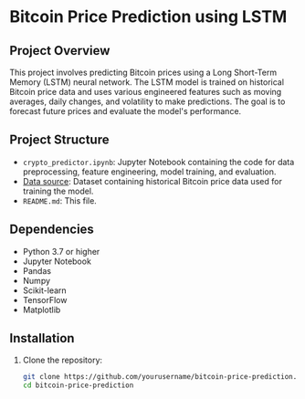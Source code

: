 # Bitcoin Price Prediction using LSTM

## Project Overview

This project involves predicting Bitcoin prices using a Long Short-Term Memory (LSTM) neural network. The LSTM model is trained on historical Bitcoin price data and uses various engineered features such as moving averages, daily changes, and volatility to make predictions. The goal is to forecast future prices and evaluate the model's performance.

## Project Structure

- `crypto_predictor.ipynb`: Jupyter Notebook containing the code for data preprocessing, feature engineering, model training, and evaluation.
- [Data source](https://www.investing.com/crypto/bitcoin/historical-data): Dataset containing historical Bitcoin price data used for training the model.
- `README.md`: This file.

## Dependencies

- Python 3.7 or higher
- Jupyter Notebook
- Pandas
- Numpy
- Scikit-learn
- TensorFlow
- Matplotlib

## Installation

1. Clone the repository:
   ```bash
   git clone https://github.com/yourusername/bitcoin-price-prediction.git
   cd bitcoin-price-prediction
